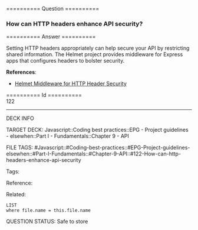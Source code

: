 ========== Question ==========  

### How can HTTP headers enhance API security?  

========== Answer ==========  

Setting HTTP headers appropriately can help secure your API by restricting shared information. The Helmet project provides middleware for Express apps that configures headers to bolster security.

**References**:

-   [Helmet Middleware for HTTP Header Security](https://github.com/helmetjs/helmet)

========== Id ==========  
122

---

DECK INFO

TARGET DECK: Javascript::Coding best practices::EPG - Project guidelines - elsewhen::Part I - Fundamentals::Chapter 9 - API

FILE TAGS: #Javascript::#Coding-best-practices::#EPG-Project-guidelines-elsewhen::#Part-I-Fundamentals::#Chapter-9-API::#122-How-can-http-headers-enhance-api-security

Tags:

Reference:

Related:

```dataview
LIST
where file.name = this.file.name
```

QUESTION STATUS: Safe to store
